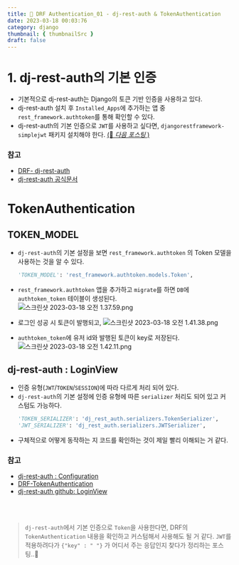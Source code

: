 ```yaml
---
title: 👮 DRF Authentication_01 - dj-rest-auth & TokenAuthentication
date: 2023-03-18 00:03:76
category: django
thumbnail: { thumbnailSrc }
draft: false
---
```


# 1. dj-rest-auth의 기본 인증
- 기본적으로 dj-rest-auth는 Django의 토큰 기반 인증을 사용하고 있다.
- dj-rest-auth 설치 후 `Installed_Apps`에 추가하는 앱 중 `rest_framework.authtoken`를 통해 확인할 수 있다.
- dj-rest-auth의 기본 인증으로 `JWT`를 사용하고 싶다면, `djangorestframework-simplejwt` 패키지 설치해야 한다. [(👮 _다음 포스팅_ )](https://soojiinleee.github.io/Django/DRF-Authentication-01---dj-rest-auth-&-JWT)

### 참고
- [DRF- dj-rest-auth](https://www.django-rest-framework.org/api-guide/authentication/#django-rest-auth-dj-rest-auth)
- [dj-rest-auth 공식문서](https://dj-rest-auth.readthedocs.io/en/latest/index.html)


# TokenAuthentication
## TOKEN_MODEL
- `dj-rest-auth`의 기본 설정을 보면 `rest_framework.authtoken` 의 Token 모델을 사용하는 것을 알 수 있다.
    ```python
  'TOKEN_MODEL': 'rest_framework.authtoken.models.Token',
    ```
- `rest_framework.authtoken` 앱을 추가하고 `migrate`를 하면 `DB`에 `authtoken_token` 테이블이 생성된다.
  ![스크린샷 2023-03-18 오전 1.37.59.png](..%2F..%2F..%2F..%2F..%2F..%2F..%2Fvar%2Ffolders%2Flp%2Fzmn7f4sn231574d2zhwt8bk80000gn%2FT%2FTemporaryItems%2FNSIRD_screencaptureui_qI2Dsg%2F%EC%8A%A4%ED%81%AC%EB%A6%B0%EC%83%B7%202023-03-18%20%EC%98%A4%EC%A0%84%201.37.59.png)


- 로그인 성공 시 토큰이 발행되고, 
![스크린샷 2023-03-18 오전 1.41.38.png](..%2F..%2F..%2F..%2F..%2F..%2F..%2Fvar%2Ffolders%2Flp%2Fzmn7f4sn231574d2zhwt8bk80000gn%2FT%2FTemporaryItems%2FNSIRD_screencaptureui_L1HeOF%2F%EC%8A%A4%ED%81%AC%EB%A6%B0%EC%83%B7%202023-03-18%20%EC%98%A4%EC%A0%84%201.41.38.png)

- `authtoken_token`에 유저 id와 발행된 토큰이 key로 저장된다.
![스크린샷 2023-03-18 오전 1.42.11.png](..%2F..%2F..%2F..%2F..%2F..%2F..%2Fvar%2Ffolders%2Flp%2Fzmn7f4sn231574d2zhwt8bk80000gn%2FT%2FTemporaryItems%2FNSIRD_screencaptureui_LzXV7o%2F%EC%8A%A4%ED%81%AC%EB%A6%B0%EC%83%B7%202023-03-18%20%EC%98%A4%EC%A0%84%201.42.11.png)

## dj-rest-auth : LoginView
- 인증 유형(`JWT`/`TOKEN`/`SESSION`)에 따라 다르게 처리 되어 있다.
- `dj-rest-auth`의 기본 설정에 인증 유형에 따른 `serializer` 처리도 되어 있고 커스텀도 가능하다.
    ```python
  'TOKEN_SERIALIZER': 'dj_rest_auth.serializers.TokenSerializer',
  'JWT_SERIALIZER': 'dj_rest_auth.serializers.JWTSerializer',
    ```
- 구체적으로 어떻게 동작하는 지 코드를 확인하는 것이 제일 빨리 이해되는 거 같다.

### 참고
- [dj-rest-auth : Configuration](https://dj-rest-auth.readthedocs.io/en/latest/configuration.html#configuration)
- [DRF-TokenAuthentication](https://www.django-rest-framework.org/api-guide/authentication/#tokenauthentication)
- [dj-rest-auth github: LoginView](https://github.com/iMerica/dj-rest-auth/blob/master/dj_rest_auth/views.py)


<br>
<br>

> `dj-rest-auth`에서 기본 인증으로 `Token`을 사용한다면, DRF의 `TokenAuthentication` 내용을 확인하고 커스텀해서 사용해도 될 거 같다.
> `JWT`를 적용하려다가 `{"key" : " "}` 가 어디서 주는 응답인지 찾다가 정리하는 포스팅..🦜
